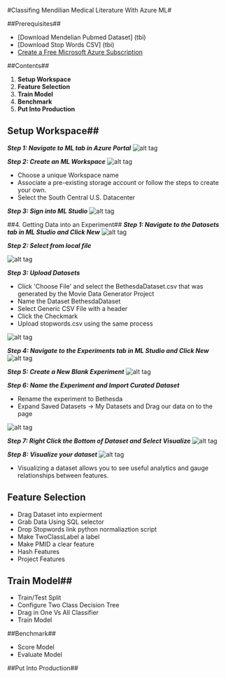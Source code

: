 #Classifing Mendilian Medical Literature With Azure ML#

##Prerequisites##
* [Download Mendelian Pubmed Dataset] (tbi)
* [Download Stop Words CSV] (tbi)
* [Create a Free Microsoft Azure Subscription](https://azure.microsoft.com/en-us/free/)

##Contents##
1. **Setup Workspace**
2. **Feature Selection**
3. **Train Model**
4. **Benchmark**
5. **Put Into Production**

## Setup Workspace##
***Step 1: Navigate to ML tab in Azure Portal***
![alt tag]()

***Step 2: Create an ML Workspace***
![alt tag]()

* Choose a unique Workspace name
* Associate a pre-existing storage account or follow the steps to create your own.
* Select the South Central U.S. Datacenter


***Step 3: Sign into ML Studio***
![alt tag]()

##4. Getting Data into an Experiment##
***Step 1: Navigate to the Datasets tab in ML Studio and Click New***
![alt tag]()

***Step 2: Select from local file***

![alt tag]()

***Step 3: Upload Datasets***

* Click 'Choose File' and select the BethesdaDataset.csv that was generated by the Movie Data Generator Project
* Name the Dataset BethesdaDataset
* Select Generic CSV File with a header
* Click the Checkmark
* Upload stopwords.csv using the same process

![alt tag]()

***Step 4: Navigate to the Experiments tab in ML Studio and Click New***
![alt tag]()

***Step 5: Create a New Blank Experiment***
![alt tag]()

***Step 6: Name the Experiment and Import Curated Dataset***

* Rename the experiment to Bethesda
* Expand Saved Datasets -> My Datasets and Drag our data on to the page

![alt tag]()

***Step 7: Right Click the Bottom of Dataset and Select Visualize***
![alt tag]()

***Step 8: Visualize your dataset***
![alt tag]()
* Visualizing a dataset allows you to see useful analytics and gauge relationships between features.


## Feature Selection ##
- Drag Dataset into expierment
- Grab Data Using SQL selector 
- Drop Stopwords link  python normaliaztion script
- Make TwoClassLabel a label
- Make PMID a clear feature
- Hash Features
- Project Features

## Train Model##
- Train/Test Split
- Configure Two Class Decision Tree
- Drag in One Vs All Classifier
- Train Model

##Benchmark##
- Score Model
- Evaluate Model

##Put Into Production##



